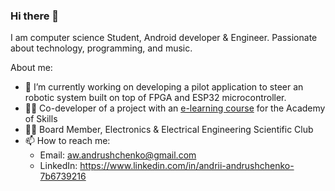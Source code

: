 ### Hi there 👋

I am computer science Student, Android developer & Engineer. Passionate about technology, programming, and music.

About me:

- 🔭 I’m currently working on developing a pilot application to steer an robotic system built on top of FPGA and ESP32 microcontroller.
- 👨‍💻 Co-developer of a project with an [e-learning course](https://34panda.github.io/docsify/#/) for the Academy of Skills
- 👨‍🎓 Board Member, Electronics & Electrical Engineering Scientific Club
- 📫 How to reach me:
  - Email: aw.andrushchenko@gmail.com
  - LinkedIn: https://www.linkedin.com/in/andrii-andrushchenko-7b6739216
<!--
**andrew-andrushchenko/andrew-andrushchenko** is a ✨ _special_ ✨ repository because its `README.md` (this file) appears on your GitHub profile.

Here are some ideas to get you started:

- 🔭 I’m currently working on ...
- 🌱 I’m currently learning ...
- 👯 I’m looking to collaborate on ...
- 🤔 I’m looking for help with ...
- 💬 Ask me about ...
- 📫 How to reach me: ...
- 😄 Pronouns: ...
- ⚡ Fun fact: ...
💼
-->
